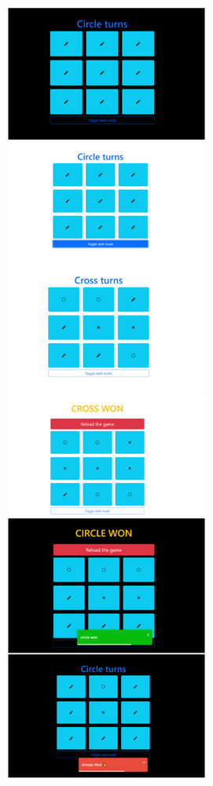 
<img width="400" src="https://github.com/RakshitGupta621/Tic-Tac-Toe/blob/main/tictactoeImages/tictactoe01.png">
<img width="400" src="https://github.com/RakshitGupta621/Tic-Tac-Toe/blob/main/tictactoeImages/tictactoe2.png">
<img width="400" src="https://github.com/RakshitGupta621/Tic-Tac-Toe/blob/main/tictactoeImages/tictactoe3.png">
<img width="400" src="https://github.com/RakshitGupta621/Tic-Tac-Toe/blob/main/tictactoeImages/tictactoe4.png">
<img width="400" src="https://github.com/RakshitGupta621/Tic-Tac-Toe/blob/main/tictactoeImages/tictactoe5.png">
<img width="400" src="https://github.com/RakshitGupta621/Tic-Tac-Toe/blob/main/tictactoeImages/tictactoe6.png">

